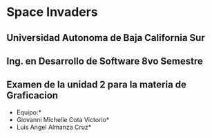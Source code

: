 # Space Invaders

## Universidad Autonoma de Baja California Sur

## Ing. en Desarrollo de Software 8vo Semestre
 
## Examen de la unidad 2 para la materia de Graficacion

* Equipo:*
* Giovanni Michelle Cota Victorio*
* Luis Angel Almanza Cruz*
